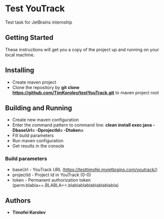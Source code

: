 # Test YouTrack

Test task for JetBrains internship

## Getting Started

These instructions will get you a copy of the project up and running on your local machine.

## Installing
* Create maven project
* Clone the repository by **git clone https://github.com/TimKorolev/testYouTrack.git** to maven project root

## Building and Running
* Create new maven configuration
* Enter the command pattern to command line: **clean install exec:java -DbaseUrl= -DprojectId= -Dtoken=**
* Fill build parameters
* Run maven configuration
* Get results in the console

### Build parameters
  * baseUrl - YouTrack URL (https://testtimofei.myjetbrains.com/youtrack/)
  * projectId - Project Id in YouTrack (0-0)
  * token - Permanent authorization token (perm:blabla==.BLABLA==.blablablablablablablabla)

## Authors

* **Timofei Korolev**
